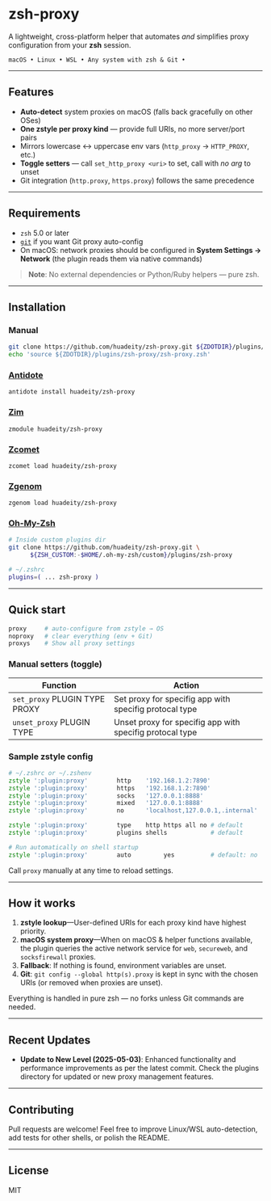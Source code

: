 # zsh-proxy

A lightweight, cross-platform helper that automates *and* simplifies proxy configuration from your **zsh** session.

```
macOS • Linux • WSL • Any system with zsh & Git •
```

---

## Features

* **Auto-detect** system proxies on macOS (falls back gracefully on other OSes)
* **One zstyle per proxy kind** — provide full URIs, no more server/port pairs
* Mirrors lowercase ↔ uppercase env vars (`http_proxy` → `HTTP_PROXY`, etc.)
* **Toggle setters** — call `set_http_proxy <uri>` to set, call with *no arg* to unset
* Git integration (`http.proxy`, `https.proxy`) follows the same precedence

---

## Requirements

* `zsh` 5.0 or later
* [`git`](https://git-scm.com/) if you want Git proxy auto-config
* On macOS: network proxies should be configured in **System Settings → Network** (the plugin reads them via native commands)

> **Note**: No external dependencies or Python/Ruby helpers — pure zsh.

---

## Installation

### Manual

```bash
git clone https://github.com/huadeity/zsh-proxy.git ${ZDOTDIR}/plugins/zsh-proxy
echo 'source ${ZDOTDIR}/plugins/zsh-proxy/zsh-proxy.zsh'
```

### [Antidote](https://antidote.sh)

`antidote install huadeity/zsh-proxy`

### [Zim](https://zimfw.sh)

`zmodule huadeity/zsh-proxy`

### [Zcomet](https://zcomet.io)

`zcomet load huadeity/zsh-proxy`

### [Zgenom](https://github.com/jandamm/zgenom)

`zgenom load huadeity/zsh-proxy`

### [Oh-My-Zsh](https://ohmyz.sh)

```bash
# Inside custom plugins dir
git clone https://github.com/huadeity/zsh-proxy.git \
      ${ZSH_CUSTOM:-$HOME/.oh-my-zsh/custom}/plugins/zsh-proxy

# ~/.zshrc
plugins=( ... zsh-proxy )
```

---

## Quick start

```zsh
proxy     # auto-configure from zstyle → OS
noproxy   # clear everything (env + Git)
proxys    # Show all proxy settings
```

### Manual setters (toggle)

| Function               | Action                                                  |
|-----------------------|---------------------------------------------------------|
| `set_proxy` PLUGIN TYPE PROXY | Set proxy for specifig app with specifig protocal type |
| `unset_proxy` PLUGIN TYPE | Unset proxy for specifig app with specifig protocal type |

### Sample zstyle config

```zsh
# ~/.zshrc or ~/.zshenv
zstyle ':plugin:proxy'        http    '192.168.1.2:7890'
zstyle ':plugin:proxy'        https   '192.168.1.2:7890'
zstyle ':plugin:proxy'        socks   '127.0.0.1:8888'
zstyle ':plugin:proxy'        mixed   '127.0.0.1:8888'
zstyle ':plugin:proxy'        no      'localhost,127.0.0.1,.internal'

zstyle ':plugin:proxy'        type    http https all no # default
zstyle ':plugin:proxy'        plugins shells            # default

# Run automatically on shell startup
zstyle ':plugin:proxy'        auto         yes          # default: no
```

Call `proxy` manually at any time to reload settings.

---

## How it works

1. **zstyle lookup**—User-defined URIs for each proxy kind have highest priority.
2. **macOS system proxy**—When on macOS & helper functions available, the plugin queries the active network service for `web`, `secureweb`, and `socksfirewall` proxies.
3. **Fallback**: If nothing is found, environment variables are unset.
4. **Git**: `git config --global http(s).proxy` is kept in sync with the chosen URIs (or removed when proxies are unset).

Everything is handled in pure zsh — no forks unless Git commands are needed.

---

## Recent Updates

- **Update to New Level (2025-05-03)**: Enhanced functionality and performance improvements as per the latest commit. Check the plugins directory for updated or new proxy management features.

---

## Contributing

Pull requests are welcome! Feel free to improve Linux/WSL auto-detection, add tests for other shells, or polish the README.

---

## License

MIT

